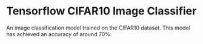 # Tensorflow CIFAR10 Image Classifier

An image classification model trained on the CIFAR10 dataset. This model has achieved an accuracy of around 70%. 
